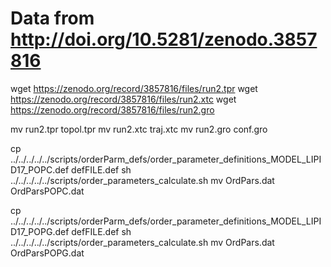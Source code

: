 # Data from http://doi.org/10.5281/zenodo.3857816

wget https://zenodo.org/record/3857816/files/run2.tpr
wget https://zenodo.org/record/3857816/files/run2.xtc
wget https://zenodo.org/record/3857816/files/run2.gro

mv run2.tpr topol.tpr
mv run2.xtc traj.xtc
mv run2.gro conf.gro

cp  ../../../../../scripts/orderParm_defs/order_parameter_definitions_MODEL_LIPID17_POPC.def defFILE.def
sh ../../../../../scripts/order_parameters_calculate.sh
mv OrdPars.dat OrdParsPOPC.dat

cp  ../../../../../scripts/orderParm_defs/order_parameter_definitions_MODEL_LIPID17_POPG.def defFILE.def
sh ../../../../../scripts/order_parameters_calculate.sh
mv OrdPars.dat OrdParsPOPG.dat
